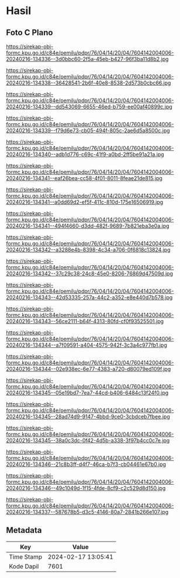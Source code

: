 # Hasil

## Foto C Plano

https://sirekap-obj-formc.kpu.go.id/c84e/pemilu/pdpr/76/04/14/20/04/7604142004006-20240216-134336--3d0bbc60-2f5a-45eb-b427-96f3ba11d8b2.jpg

https://sirekap-obj-formc.kpu.go.id/c84e/pemilu/pdpr/76/04/14/20/04/7604142004006-20240216-134338--36428541-2b6f-40e8-8538-2d573b0cbc66.jpg

https://sirekap-obj-formc.kpu.go.id/c84e/pemilu/pdpr/76/04/14/20/04/7604142004006-20240216-134339--dd543069-6655-46ed-b759-ee00af40899c.jpg

https://sirekap-obj-formc.kpu.go.id/c84e/pemilu/pdpr/76/04/14/20/04/7604142004006-20240216-134339--f79d6e73-cb05-494f-805c-2ae6d5a8500c.jpg

https://sirekap-obj-formc.kpu.go.id/c84e/pemilu/pdpr/76/04/14/20/04/7604142004006-20240216-134340--adb1d776-c69c-41f9-a0bd-2ff5be91a21a.jpg

https://sirekap-obj-formc.kpu.go.id/c84e/pemilu/pdpr/76/04/14/20/04/7604142004006-20240216-134341--eaf26bea-cc58-4f01-8011-8feae21de815.jpg

https://sirekap-obj-formc.kpu.go.id/c84e/pemilu/pdpr/76/04/14/20/04/7604142004006-20240216-134341--a0dd69d2-ef5f-411c-810d-175e16506919.jpg

https://sirekap-obj-formc.kpu.go.id/c84e/pemilu/pdpr/76/04/14/20/04/7604142004006-20240216-134341--494f4660-d3dd-482f-9689-7b821eba3e0a.jpg

https://sirekap-obj-formc.kpu.go.id/c84e/pemilu/pdpr/76/04/14/20/04/7604142004006-20240216-134342--a3288e4b-8398-4c34-a706-0f6818c13824.jpg

https://sirekap-obj-formc.kpu.go.id/c84e/pemilu/pdpr/76/04/14/20/04/7604142004006-20240216-134342--37c29c38-24c8-45e0-8206-76869d47509d.jpg

https://sirekap-obj-formc.kpu.go.id/c84e/pemilu/pdpr/76/04/14/20/04/7604142004006-20240216-134343--42d53335-257a-44c2-a352-e8e440d7b578.jpg

https://sirekap-obj-formc.kpu.go.id/c84e/pemilu/pdpr/76/04/14/20/04/7604142004006-20240216-134343--56ce2111-b64f-4313-80fd-cf0f93525501.jpg

https://sirekap-obj-formc.kpu.go.id/c84e/pemilu/pdpr/76/04/14/20/04/7604142004006-20240216-134344--a7f09591-a404-4575-942f-3c3a4c977fb1.jpg

https://sirekap-obj-formc.kpu.go.id/c84e/pemilu/pdpr/76/04/14/20/04/7604142004006-20240216-134344--02e938ec-6e77-4383-a720-d80079ed109f.jpg

https://sirekap-obj-formc.kpu.go.id/c84e/pemilu/pdpr/76/04/14/20/04/7604142004006-20240216-134345--05e19bd7-7ea7-44cd-b406-6484c13f24f0.jpg

https://sirekap-obj-formc.kpu.go.id/c84e/pemilu/pdpr/76/04/14/20/04/7604142004006-20240216-134345--28ad74d9-9147-4bbd-9ce0-3cbdceb7fbee.jpg

https://sirekap-obj-formc.kpu.go.id/c84e/pemilu/pdpr/76/04/14/20/04/7604142004006-20240216-134345--38a0c3dc-0f42-4d5b-a338-3f97b4cc0c7e.jpg

https://sirekap-obj-formc.kpu.go.id/c84e/pemilu/pdpr/76/04/14/20/04/7604142004006-20240216-134346--21c8b3ff-d4f7-46ca-b7f3-cb04461e67b0.jpg

https://sirekap-obj-formc.kpu.go.id/c84e/pemilu/pdpr/76/04/14/20/04/7604142004006-20240216-134346--49c1049d-1f15-4fde-8cf9-c2c529d8d150.jpg

https://sirekap-obj-formc.kpu.go.id/c84e/pemilu/pdpr/76/04/14/20/04/7604142004006-20240216-134337--587678b5-d3c5-4146-80a7-2841b266e107.jpg


## Metadata

| Key        | Value               |
| ---------- | ------------------- |
| Time Stamp | 2024-02-17 13:05:41 |
| Kode Dapil | 7601                |



